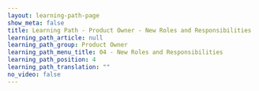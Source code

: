 ```yaml
---
layout: learning-path-page
show_meta: false
title: Learning Path - Product Owner - New Roles and Responsibilities
learning_path_article: null
learning_path_group: Product Owner
learning_path_menu_title: 04 - New Roles and Responsibilities
learning_path_position: 4
learning_path_translation: ""
no_video: false
---
```

<!--- This file autogenerated from https://github.com/InnerSourceCommons/InnerSourceLearningPath/blob/master/scripts/generate_learning_path_markdown.js -->